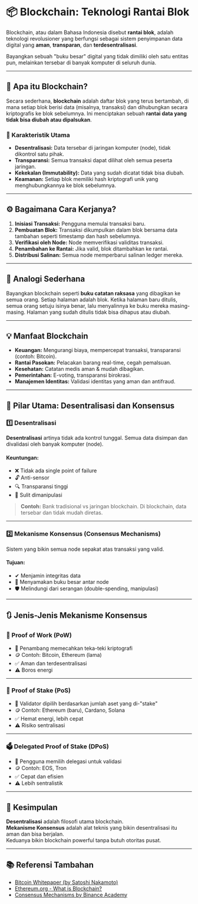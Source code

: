 # 📦 Blockchain: Teknologi Rantai Blok

Blockchain, atau dalam Bahasa Indonesia disebut **rantai blok**, adalah teknologi revolusioner yang berfungsi sebagai sistem penyimpanan data digital yang **aman**, **transparan**, dan **terdesentralisasi**.

Bayangkan sebuah "buku besar" digital yang tidak dimiliki oleh satu entitas pun, melainkan tersebar di banyak komputer di seluruh dunia.

---

## 🧠 Apa itu Blockchain?

Secara sederhana, **blockchain** adalah daftar blok yang terus bertambah, di mana setiap blok berisi data (misalnya, transaksi) dan dihubungkan secara kriptografis ke blok sebelumnya. Ini menciptakan sebuah **rantai data yang tidak bisa diubah atau dipalsukan**.

### 🔑 Karakteristik Utama

- **Desentralisasi:** Data tersebar di jaringan komputer (node), tidak dikontrol satu pihak.
- **Transparansi:** Semua transaksi dapat dilihat oleh semua peserta jaringan.
- **Kekekalan (Immutability):** Data yang sudah dicatat tidak bisa diubah.
- **Keamanan:** Setiap blok memiliki hash kriptografi unik yang menghubungkannya ke blok sebelumnya.

---

## ⚙️ Bagaimana Cara Kerjanya?

1. **Inisiasi Transaksi:** Pengguna memulai transaksi baru.
2. **Pembuatan Blok:** Transaksi dikumpulkan dalam blok bersama data tambahan seperti timestamp dan hash sebelumnya.
3. **Verifikasi oleh Node:** Node memverifikasi validitas transaksi.
4. **Penambahan ke Rantai:** Jika valid, blok ditambahkan ke rantai.
5. **Distribusi Salinan:** Semua node memperbarui salinan ledger mereka.

---

## 🧾 Analogi Sederhana

Bayangkan blockchain seperti **buku catatan raksasa** yang dibagikan ke semua orang. Setiap halaman adalah blok. Ketika halaman baru ditulis, semua orang setuju isinya benar, lalu menyalinnya ke buku mereka masing-masing. Halaman yang sudah ditulis tidak bisa dihapus atau diubah.

---

## 💡 Manfaat Blockchain

- **Keuangan:** Mengurangi biaya, mempercepat transaksi, transparansi (contoh: Bitcoin).
- **Rantai Pasokan:** Pelacakan barang real-time, cegah pemalsuan.
- **Kesehatan:** Catatan medis aman & mudah dibagikan.
- **Pemerintahan:** E-voting, transparansi birokrasi.
- **Manajemen Identitas:** Validasi identitas yang aman dan antifraud.

---

## 🧩 Pilar Utama: Desentralisasi dan Konsensus

### 1️⃣ Desentralisasi

**Desentralisasi** artinya tidak ada kontrol tunggal. Semua data disimpan dan divalidasi oleh banyak komputer (node).

#### Keuntungan:
- ❌ Tidak ada single point of failure
- 🔓 Anti-sensor
- 🔍 Transparansi tinggi
- 🔐 Sulit dimanipulasi

> **Contoh:** Bank tradisional vs jaringan blockchain. Di blockchain, data tersebar dan tidak mudah diretas.

---

### 2️⃣ Mekanisme Konsensus (Consensus Mechanisms)

Sistem yang bikin semua node sepakat atas transaksi yang valid.

#### Tujuan:
- ✔ Menjamin integritas data
- 🔗 Menyamakan buku besar antar node
- 🛡 Melindungi dari serangan (double-spending, manipulasi)

---

## 🔃 Jenis-Jenis Mekanisme Konsensus

### 🔨 Proof of Work (PoW)

- 🔧 Penambang memecahkan teka-teki kriptografi
- 🪙 Contoh: Bitcoin, Ethereum (lama)
- ✅ Aman dan terdesentralisasi
- ⚠ Boros energi

---

### 🧾 Proof of Stake (PoS)

- 🔐 Validator dipilih berdasarkan jumlah aset yang di-"stake"
- 🪙 Contoh: Ethereum (baru), Cardano, Solana
- ✅ Hemat energi, lebih cepat
- ⚠ Risiko sentralisasi

---

### 🗳 Delegated Proof of Stake (DPoS)

- 👥 Pengguna memilih delegasi untuk validasi
- 🪙 Contoh: EOS, Tron
- ✅ Cepat dan efisien
- ⚠ Lebih sentralistik

---

## 🧠 Kesimpulan

**Desentralisasi** adalah filosofi utama blockchain.  
**Mekanisme Konsensus** adalah alat teknis yang bikin desentralisasi itu aman dan bisa berjalan.  
Keduanya bikin blockchain powerful tanpa butuh otoritas pusat.

---

## 📚 Referensi Tambahan

- [Bitcoin Whitepaper (by Satoshi Nakamoto)](https://bitcoin.org/bitcoin.pdf)
- [Ethereum.org - What is Blockchain?](https://ethereum.org/en/what-is-blockchain/)
- [Consensus Mechanisms by Binance Academy](https://academy.binance.com/en/articles/consensus-mechanisms-explained)


